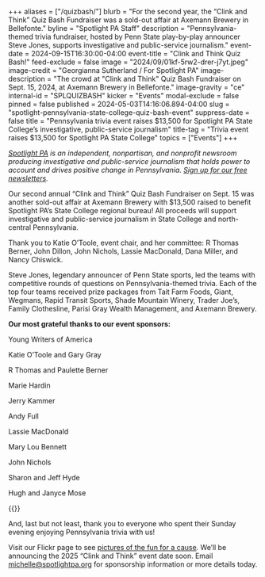 +++
aliases = ["/quizbash/"]
blurb = "For the second year, the “Clink and Think” Quiz Bash Fundraiser was a sold-out affair at Axemann Brewery in Bellefonte."
byline = "Spotlight PA Staff"
description = "Pennsylvania-themed trivia fundraiser, hosted by Penn State play-by-play announcer Steve Jones, supports investigative and public-service journalism."
event-date = 2024-09-15T16:30:00-04:00
event-title = "Clink and Think Quiz Bash!"
feed-exclude = false
image = "2024/09/01kf-5rw2-drer-j7yt.jpeg"
image-credit = "Georgianna Sutherland / For Spotlight PA"
image-description = "The crowd at \"Clink and Think\" Quiz Bash Fundraiser on Sept. 15, 2024, at Axemann Brewery in Bellefonte."
image-gravity = "ce"
internal-id = "SPLQUIZBASH"
kicker = "Events"
modal-exclude = false
pinned = false
published = 2024-05-03T14:16:06.894-04:00
slug = "spotlight-pennsylvania-state-college-quiz-bash-event"
suppress-date = false
title = "Pennsylvania trivia event raises $13,500 for Spotlight PA State College’s investigative, public-service journalism"
title-tag = "Trivia event raises $13,500 for Spotlight PA State College"
topics = ["Events"]
+++

<a href="https://www.spotlightpa.org/"><em>Spotlight PA</em></a><em> is an independent, nonpartisan, and nonprofit newsroom producing investigative and public-service journalism that holds power to account and drives positive change in Pennsylvania. </em><a href="https://www.spotlightpa.org/newsletters"><em>Sign up for our free newsletters</em></a><em>.</em>

Our second annual “Clink and Think” Quiz Bash Fundraiser on Sept. 15 was another sold-out affair at Axemann Brewery with $13,500 raised to benefit Spotlight PA’s State College regional bureau! All proceeds will support investigative and public-service journalism in State College and north-central Pennsylvania.

Thank you to Katie O’Toole, event chair, and her committee: R Thomas Berner, John Dillon, John Nichols, Lassie MacDonald, Dana Miller, and Nancy Chiswick.

Steve Jones, legendary announcer of Penn State sports, led the teams with competitive rounds of questions on Pennsylvania-themed trivia. Each of the top four teams received prize packages from Tait Farm Foods, Giant, Wegmans, Rapid Transit Sports, Shade Mountain Winery, Trader Joe’s, Family Clothesline, Parisi Gray Wealth Management, and Axemann Brewery.

<strong>Our most grateful thanks to our event sponsors:</strong>

Young Writers of America

Katie O’Toole and Gary Gray

R Thomas and Paulette Berner

Marie Hardin

Jerry Kammer

Andy Full

Lassie MacDonald

Mary Lou Bennett

John Nichols

Sharon and Jeff Hyde

Hugh and Janyce Mose

{{<picture src="2024/09/01kf-5rkj-ekad-5wqr.jpeg" width-ratio="1545" height-ratio="2000" description="“Clink and Think” Quiz Bash Fundraiser sponsor logos for 2024 event." caption="" credit="Spotlight PA">}}

And, last but not least, thank you to everyone who spent their Sunday evening enjoying Pennsylvania trivia with us!

Visit our Flickr page to see <a href="https://flic.kr/s/aHBqjBJzX4">pictures of the fun for a cause</a>. We’ll be announcing the 2025 “Clink and Think” event date soon. Email <a href="mailto:michelle@spotlightpa.org">michelle@spotlightpa.org</a> for sponsorship information or more details today.

